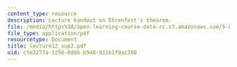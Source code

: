 ```yaml
---
content_type: resource
description: Lecture handout on Ehrenfest's theorem.
file: /media/https%3A/open-learning-course-data-rc.s3.amazonaws.com/5-61-physical-chemistry-fall-2007/cfe3277a12500dd6b948911b1f9ac390_lecture12_sup2.pdf
file_type: application/pdf
resourcetype: Document
title: lecture12_sup2.pdf
uid: cfe3277a-1250-0dd6-b948-911b1f9ac390
---
```

